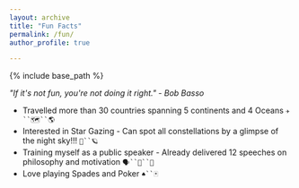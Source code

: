 ```yaml
---
layout: archive
title: "Fun Facts"
permalink: /fun/
author_profile: true

---
```


{% include base_path %}

<i>"If it's not fun, you're not doing it right." - Bob Basso</i>

* Travelled more than 30 countries spanning 5 continents and 4 Oceans `✈️``🗺``🌎`
* Interested in Star Gazing - Can spot all constellations by a glimpse of the night sky!!! `🌃``🪐`
* Training myself as a public speaker - Already delivered 12 speeches on philosophy and motivation `🗣``📣``🎤`
* Love playing Spades and Poker `♠️``🃏` 